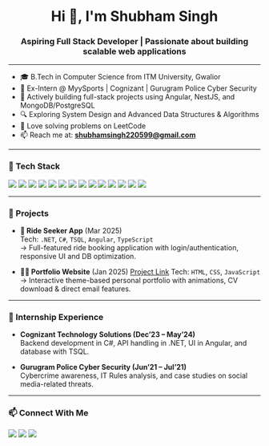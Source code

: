 <h1 align="center">Hi 👋, I'm Shubham Singh</h1>
<h3 align="center">Aspiring Full Stack Developer | Passionate about building scalable web applications</h3>

---

- 🎓 B.Tech in Computer Science from ITM University, Gwalior
- 💼 Ex-Intern @ MyySports | Cognizant | Gurugram Police Cyber Security
- 🚀 Actively building full-stack projects using Angular, NestJS, and MongoDB/PostgreSQL
- 🔍 Exploring System Design and Advanced Data Structures & Algorithms
- 🧠 Love solving problems on LeetCode
- 📫 Reach me at: **shubhamsingh220599@gmail.com**

---

### 🚀 Tech Stack

<p align="left">
  <img src="https://img.shields.io/badge/Java-007396?style=for-the-badge&logo=java&logoColor=white" />
  <img src="https://img.shields.io/badge/C%23-239120?style=for-the-badge&logo=c-sharp&logoColor=white" />
  <img src="https://img.shields.io/badge/HTML5-e34c26?style=for-the-badge&logo=html5&logoColor=white" />
  <img src="https://img.shields.io/badge/CSS3-1572B6?style=for-the-badge&logo=css3&logoColor=white" />
  <img src="https://img.shields.io/badge/JavaScript-f7df1e?style=for-the-badge&logo=javascript&logoColor=black" />
  <img src="https://img.shields.io/badge/TypeScript-3178C6?style=for-the-badge&logo=typescript&logoColor=white" />
  <img src="https://img.shields.io/badge/Angular-DD0031?style=for-the-badge&logo=angular&logoColor=white" />
  <img src="https://img.shields.io/badge/Bootstrap-7952B3?style=for-the-badge&logo=bootstrap&logoColor=white" />
  <img src="https://img.shields.io/badge/NestJS-E0234E?style=for-the-badge&logo=nestjs&logoColor=white" />
  <img src="https://img.shields.io/badge/MongoDB-47A248?style=for-the-badge&logo=mongodb&logoColor=white" />
  <img src="https://img.shields.io/badge/PostgreSQL-336791?style=for-the-badge&logo=postgresql&logoColor=white" />
  <img src="https://img.shields.io/badge/REST--API-00599C?style=for-the-badge&logo=fastapi&logoColor=white" />
  <img src="https://img.shields.io/badge/N--Unit-85BE2B?style=for-the-badge&logo=.net&logoColor=white" />
  <img src="https://img.shields.io/badge/Figma-F24E1E?style=for-the-badge&logo=figma&logoColor=white" />
</p>

---

### 🧩 Projects

- **🚗 Ride Seeker App** (Mar 2025)  
  Tech: `.NET`, `C#`, `TSQL`, `Angular`, `TypeScript`  
  → Full-featured ride booking application with login/authentication, responsive UI and DB optimization.

- **🧑‍💻 Portfolio Website** (Jan 2025)
  [Project Link](https://portfolio-henna-phi-59.vercel.app/)
  Tech: `HTML`, `CSS`, `JavaScript`  
  → Interactive theme-based personal portfolio with animations, CV download & direct email features.

---

### 💼 Internship Experience

- **Cognizant Technology Solutions (Dec’23 – May’24)**  
  Backend development in C#, API handling in .NET, UI in Angular, and database with TSQL.

- **Gurugram Police Cyber Security (Jun’21 – Jul’21)**  
  Cybercrime awareness, IT Rules analysis, and case studies on social media-related threats.

---

### 📫 Connect With Me

<p align="left">
  <a href="mailto:shubhamsingh220599@gmail.com"><img src="https://img.shields.io/badge/Gmail-D14836?style=for-the-badge&logo=gmail&logoColor=white" /></a>
  <a href="https://www.linkedin.com/in/shubham-singh-98bab418a/"><img src="https://img.shields.io/badge/LinkedIn-0077B5?style=for-the-badge&logo=linkedin&logoColor=white" /></a>
  <a href="https://leetcode.com/u/Shubhamsingh_2707/"><img src="https://img.shields.io/badge/LeetCode-FFA116?style=for-the-badge&logo=leetcode&logoColor=black" /></a>
</p>
